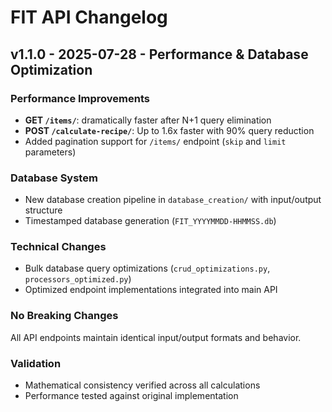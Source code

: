 # FIT API Changelog

## v1.1.0 - 2025-07-28 - Performance & Database Optimization

### Performance Improvements
- **GET `/items/`**: dramatically faster after N+1 query elimination
- **POST `/calculate-recipe/`**: Up to 1.6x faster with 90% query reduction
- Added pagination support for `/items/` endpoint (`skip` and `limit` parameters)

### Database System
- New database creation pipeline in `database_creation/` with input/output structure
- Timestamped database generation (`FIT_YYYYMMDD-HHMMSS.db`)

### Technical Changes
- Bulk database query optimizations (`crud_optimizations.py`, `processors_optimized.py`)
- Optimized endpoint implementations integrated into main API

### No Breaking Changes
All API endpoints maintain identical input/output formats and behavior.

### Validation
- Mathematical consistency verified across all calculations
- Performance tested against original implementation